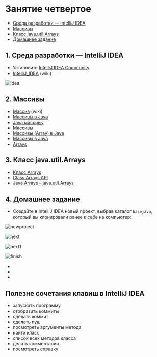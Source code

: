 # Занятие четвертое

- [Среда разработки — IntelliJ IDEA](#1)
- [Массивы](#2)
- [Класс java.util.Arrays](#3)
- [Домашнее задание](#4)

## <a name="1">1. Среда разработки — IntelliJ IDEA</a>
- Установите [IntelliJ IDEA Community](http://www.jetbrains.com/idea/download/index.html)
- [IntelliJ_IDEA](https://ru.wikipedia.org/wiki/IntelliJ_IDEA) (wiki)

![idea](https://user-images.githubusercontent.com/29703461/40548020-30a103fe-603c-11e8-9fa2-3d825c3d75e4.png)

## <a name="2">2. Массивы</a>
- [Массив](https://ru.wikipedia.org/wiki/Массив_(программирование)) (wiki)
- [Массивы в Java](https://vertex-academy.com/tutorials/ru/massivy-v-java)
- [Java массивы](http://info.javarush.ru/javarush_articles/2015/12/10/Java-массивы.html)
- [Массивы](http://developer.alexanderklimov.ru/android/java/array.php)
- [Массивы (Array) в Java](https://o7planning.org/ru/11567/arrays-in-java)
- [Массивы в Java](http://www.skipy.ru/technics/arrays.html)
- [Arrays](https://docs.oracle.com/javase/tutorial/java/nutsandbolts/arrays.html)

## <a name="3">3. Класс java.util.Arrays</a>
- [Класс Arrays](http://developer.alexanderklimov.ru/android/java/array.php#arrays)
- [Class Arrays API](https://docs.oracle.com/javase/8/docs/api/java/util/Arrays.html)
- [Java Arrays – java.util.Arrays](https://www.journaldev.com/16770/java-arrays-java-util-arrays)

## <a name="4">4. Домашнее задание</a>
- Создайте в IntelliJ IDEA новый проект, выбрав каталог `basejava`, который вы клонировали ранее к себе на компьютер:

![newproject](https://user-images.githubusercontent.com/29703461/38273513-d1f7ce52-3794-11e8-829c-305212c25be7.png)

![next](https://user-images.githubusercontent.com/29703461/38273546-e712a6fe-3794-11e8-9850-29287b46a8a0.png)

![next1](https://user-images.githubusercontent.com/29703461/38273584-00e07dc2-3795-11e8-9006-3109f949cf33.png)

![finish](https://user-images.githubusercontent.com/29703461/40539525-af9210c8-601d-11e8-8779-3da4e87e8d99.png)

- 
- 
-

## Полезне сочетания клавиш в IntelliJ IDEA
- запускать программу
- отобразить коммиты
- сделать коммит
- сделать пуш
- посмотреть аргументы метода
- найти класс
- список всех методов класса
- делать комментарии
- посмотреть справку
